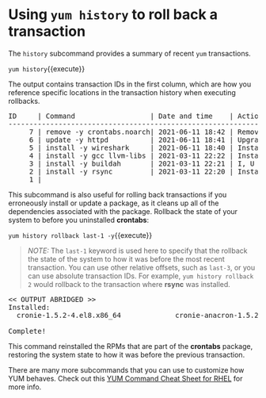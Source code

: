 # Using `yum history` to roll back a transaction

The `history` subcommand provides a summary of recent `yum` transactions.

`yum history`{{execute}}

The output contains transaction IDs in the first column, which are how you reference
specific locations in the transaction history when executing rollbacks.

<pre class=file>
ID     | Command                  | Date and time    | Action(s)  | Altered
--------------------------------------------------------------------------------
     7 | remove -y crontabs.noarch| 2021-06-11 18:42 | Removed    |    3 EE
     6 | update -y httpd          | 2021-06-11 18:41 | Upgrade    |    5   
     5 | install -y wireshark     | 2021-06-11 18:40 | Install    |   36   
     4 | install -y gcc llvm-libs | 2021-03-11 22:22 | Install    |   13   
     3 | install -y buildah       | 2021-03-11 22:21 | I, U       |  216   
     2 | install -y rsync         | 2021-03-11 22:20 | Install    |    1   
     1 |     
</pre>

This subcommand is also useful for rolling back transactions if you erroneously
install or update a package, as it cleans up all of the dependencies associated
with the package. Rollback the state of your system to before you uninstalled
__crontabs__:

`yum history rollback last-1 -y`{{execute}}

>_NOTE:_ The `last-1` keyword is used here to specify that the rollback
the state of the system to how it was before the most recent transaction.
You can use other relative offsets, such as `last-3`, or you can use absolute
transaction IDs. For example, `yum history rollback 2` would rollback to the
transaction where __rsync__ was installed.

<pre class=file>
<< OUTPUT ABRIDGED >>
Installed:
  cronie-1.5.2-4.el8.x86_64             cronie-anacron-1.5.2-4.el8.x86_64             crontabs-1.11-16.20150630git.el8.noarch            

Complete!
</pre>

This command reinstalled the RPMs that are part of the __crontabs__ package,
restoring the system state to how it was before the previous transaction.

There are many more subcommands that you can use to customize how YUM behaves.
Check out this [YUM Command Cheat Sheet for RHEL](https://access.redhat.com/sites/default/files/attachments/rh_yum_cheatsheet_1214_jcs_print-1.pdf) for more info.
